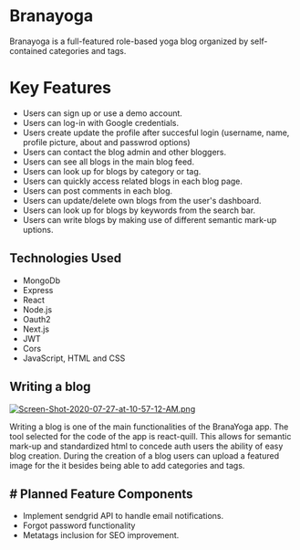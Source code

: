 # Branayoga
Branayoga is a full-featured role-based yoga blog organized by self-contained categories and tags.


# Key Features

-   Users can sign up or use a demo account.
- Users can log-in with Google credentials.
-   Users create update the profile after succesful login (username, name, profile picture, about and passwrod options)
-   Users can contact the blog admin and  other bloggers.
-   Users can see all blogs in the main blog feed.
-   Users can look up for blogs by category or tag.
- Users can quickly access related blogs in  each blog page.
- Users can post comments in each blog.
- Users can update/delete own blogs from the user's dashboard.
- Users can look up for blogs by keywords from the search bar.
- Users can write blogs by making use of different semantic mark-up uptions.

## Technologies Used

-   MongoDb
-   Express
- React
-   Node.js
-   Oauth2
-   Next.js
-   JWT
-   Cors
-   JavaScript, HTML and CSS


## Writing a blog
[![Screen-Shot-2020-07-27-at-10-57-12-AM.png](https://i.postimg.cc/GmrdrXNb/Screen-Shot-2020-07-27-at-10-57-12-AM.png)](https://postimg.cc/2VHP77rt)

Writing a blog is one of the main functionalities of the BranaYoga app.
The tool selected for the code of the app is react-quill. This allows for semantic mark-up and standardized html to concede auth users the ability of easy blog creation.
During the creation of a blog users can upload a featured image for the it besides being able to add categories and tags.

## # Planned Feature Components

-    Implement sendgrid API to handle email notifications.
-   Forgot password functionality
-   Metatags inclusion for SEO improvement.



